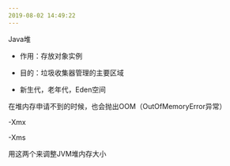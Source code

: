 ```yaml
---
2019-08-02 14:49:22
---
```










Java堆

- 作用：存放对象实例

- 目的：垃圾收集器管理的主要区域
- 新生代，老年代，Eden空间

在堆内存申请不到的时候，也会抛出OOM（OutOfMemoryError异常）

-Xmx

-Xms 

用这两个来调整JVM堆内存大小